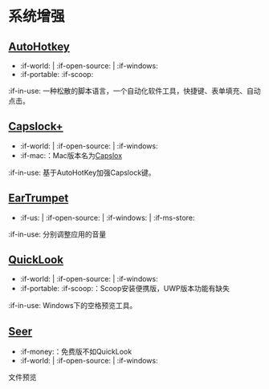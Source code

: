 # 系统增强

## [AutoHotkey](https://www.autohotkey.com/)

- :if-world: | :if-open-source: | :if-windows:
- :if-portable: :if-scoop:

:if-in-use: 一种松散的脚本语言，一个自动化软件工具，快捷键、表单填充、自动点击。

## [Capslock+](https://capslox.com/capslock-plus/)

- :if-world: | :if-open-source: | :if-windows:
- :if-mac:：Mac版本名为[Capslox](https://capslox.com/cn/)

:if-in-use: 基于AutoHotKey加强Capslock键。

## [EarTrumpet](https://www.microsoft.com/zh-cn/store/p/eartrumpet/9nblggh516xp)

- :if-us: | :if-open-source: | :if-windows: | :if-ms-store:

:if-in-use: 分别调整应用的音量

## [QuickLook](http://pooi.moe/QuickLook/)

- :if-world: | :if-open-source: | :if-windows:
- :if-portable: :if-scoop:：Scoop安装便携版，UWP版本功能有缺失

:if-in-use: Windows下的空格预览工具。

## [Seer](http://1218.io/)

- :if-money:：免费版不如QuickLook
- :if-world: | :if-open-source: | :if-windows:

文件预览

